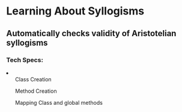 # Learning About Syllogisms
## Automatically checks validity of Aristotelian syllogisms
### Tech Specs:
<li>
  <ul>Class Creation</ul>
  <ul>Method Creation</ul>
  <ul>Mapping Class and global methods</ul>
  
  
